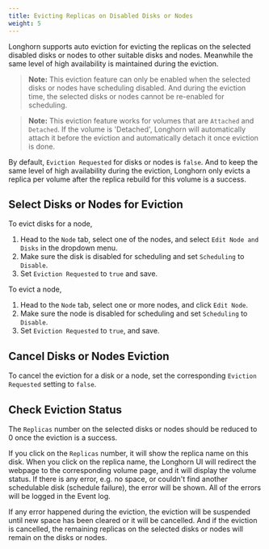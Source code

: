 ```yaml
---
title: Evicting Replicas on Disabled Disks or Nodes
weight: 5
---
```


Longhorn supports auto eviction for evicting the replicas on the selected disabled disks or nodes to other suitable disks and nodes. Meanwhile the same level of high availability is maintained during the eviction.

> **Note:** This eviction feature can only be enabled when the selected disks or nodes have scheduling disabled. And during the eviction time, the selected disks or nodes cannot be re-enabled for scheduling.

> **Note:** This eviction feature works for volumes that are `Attached` and `Detached`. If the volume is 'Detached', Longhorn will automatically attach it before the eviction and automatically detach it once eviction is done.

By default, `Eviction Requested` for disks or nodes is `false`. And to keep the same level of high availability during the eviction, Longhorn only evicts a replica per volume after the replica rebuild for this volume is a success.

## Select Disks or Nodes for Eviction

To evict disks for a node,

1. Head to the `Node` tab, select one of the nodes, and select `Edit Node and Disks` in the dropdown menu.
1. Make sure the disk is disabled for scheduling and set `Scheduling` to `Disable`.
2. Set `Eviction Requested` to `true` and save.

To evict a node,

1. Head to the `Node` tab, select one or more nodes, and click `Edit Node`.
1. Make sure the node is disabled for scheduling and set `Scheduling` to `Disable`.
2. Set `Eviction Requested` to `true`, and save.

## Cancel Disks or Nodes Eviction

To cancel the eviction for a disk or a node, set the corresponding `Eviction Requested` setting to `false`.

## Check Eviction Status

The `Replicas` number on the selected disks or nodes should be reduced to 0 once the eviction is a success.

If you click on the `Replicas` number, it will show the replica name on this disk. When you click on the replica name, the Longhorn UI will redirect the webpage to the corresponding volume page, and it will display the volume status. If there is any error, e.g. no space, or couldn't find another schedulable disk (schedule failure), the error will be shown. All of the errors will be logged in the Event log.

If any error happened during the eviction, the eviction will be suspended until new space has been cleared or it will be cancelled. And if the eviction is cancelled, the remaining replicas on the selected disks or nodes will remain on the disks or nodes.
